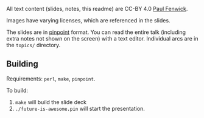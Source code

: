 All text content (slides, notes, this readme) are CC-BY 4.0 [Paul Fenwick](https://pjf.id.au/).

Images have varying licenses, which are referenced in the slides.

The slides are in [pinpoint](https://wiki.gnome.org/action/show/Apps/Pinpoint) format. You can read the entire talk (including extra notes not shown on the screen) with a text editor. Individual arcs are in the `topics/` directory.

## Building

Requirements: `perl`, `make`, `pinpoint`.

To build:

1. `make` will build the slide deck
2. `./future-is-awesome.pin` will start the presentation.


